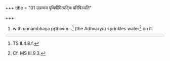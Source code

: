 +++
title = "01 उन्नम्भय पृथिवीमित्यद्भिः परिषिञ्चति"

+++
1. with unnambhaya pr̥thivīm...[^1] (the Adhvaryu) sprinkles water[^2] on it.  

[^1]: TS II.4.8.f.  

[^2]: Cf. MS III.9.3.
